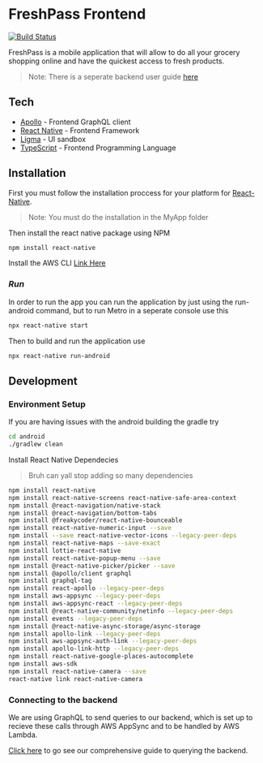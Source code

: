 # FreshPass Frontend

[![Build Status](https://travis-ci.org/joemccann/dillinger.svg?branch=master)](https://travis-ci.org/joemccann/dillinger)

FreshPass is a mobile application that will allow to do all your grocery shopping online and have the quickest access to fresh products. 

> Note: There is a seperate backend user guide [here](https://github.com/smart-groceries/freshpass_backend)

## Tech
- [Apollo] - Frontend GraphQL client
- [React Native] - Frontend Framework
- [Ligma] - UI sandbox
- [TypeScript] - Frontend Programming Language

## Installation
First you must follow the installation proccess for your platform for [React-Native](https://reactnative.dev/docs/environment-setup). 
> Note: You must do the installation in the MyApp folder 

 Then install the react native package using NPM 
```sh
npm install react-native
```
Install the AWS CLI 
[Link Here](https://aws.amazon.com/cli/)
### _Run_
In order to run the app you can run the application by just using the run-android command, but to run Metro in a seperate console use this
```sh
npx react-native start
```
Then to build and run the application use
```sh 
npx react-native run-android 
```
## Development
### Environment Setup
If you are having issues with the android building the gradle try 

```sh
cd android
./gradlew clean
```
Install React Native Dependecies
> Bruh can yall stop adding so many dependencies
```sh
npm install react-native
npm install react-native-screens react-native-safe-area-context
npm install @react-navigation/native-stack
npm install @react-navigation/bottom-tabs
npm install @freakycoder/react-native-bounceable
npm install react-native-numeric-input --save
npm install --save react-native-vector-icons --legacy-peer-deps
npm install react-native-maps --save-exact
npm install lottie-react-native
npm install react-native-popup-menu --save
npm install @react-native-picker/picker --save
npm install @apollo/client graphql
npm install graphql-tag
npm install react-apollo --legacy-peer-deps
npm install aws-appsync --legacy-peer-deps
npm install aws-appsync-react --legacy-peer-deps
npm install @react-native-community/netinfo --legacy-peer-deps
npm install events --legacy-peer-deps
npm install @react-native-async-storage/async-storage
npm install apollo-link --legacy-peer-deps
npm install aws-appsync-auth-link --legacy-peer-deps
npm install apollo-link-http --legacy-peer-deps
npm install react-native-google-places-autocomplete
npm install aws-sdk
npm install react-native-camera --save
react-native link react-native-camera
```
### Connecting to the backend
We are using GraphQL to send queries to our backend, which is set up to recieve these calls through AWS AppSync and to be handled by AWS Lambda.

[Click here](https://github.com/smart-groceries/freshpass/blob/main/GraphQLDevGuide.md) to go see our comprehensive guide to querying the backend.


[//]: # (These are reference links used in the body of this note and get stripped out when the markdown processor does its job. There is no need to format nicely because it shouldn't be seen. Thanks SO - http://stackoverflow.com/questions/4823468/store-comments-in-markdown-syntax)

[Apollo]: <https://www.apollographql.com/docs/>
[Ligma]: <https://www.figma.com/>
[React Native]: <https://reactnative.dev/>
[TypeScript]: <https://www.typescriptlang.org/>
